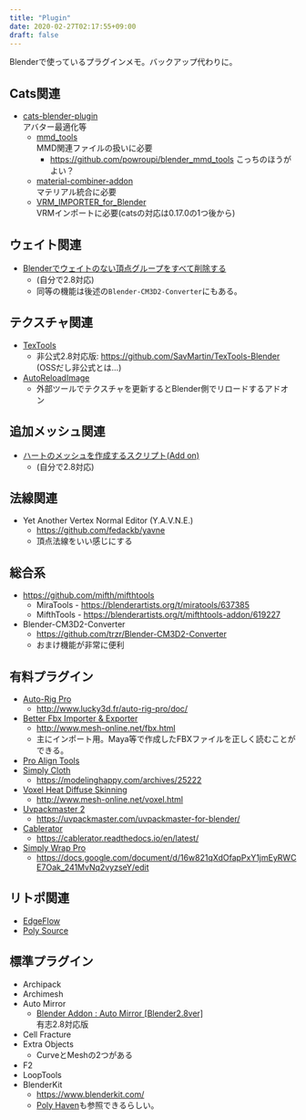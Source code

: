 ```yaml
---
title: "Plugin"
date: 2020-02-27T02:17:55+09:00
draft: false
---
```


Blenderで使っているプラグインメモ。バックアップ代わりに。

## Cats関連
* [cats-blender-plugin](https://github.com/michaeldegroot/cats-blender-plugin/)  
    アバター最適化等
  * [mmd_tools](https://github.com/sugiany/blender_mmd_tools)  
    MMD関連ファイルの扱いに必要
    * https://github.com/powroupi/blender_mmd_tools こっちのほうがよい？
  * [material-combiner-addon](https://github.com/Grim-es/material-combiner-addon)  
    マテリアル統合に必要
  * [VRM_IMPORTER_for_Blender](https://github.com/saturday06/VRM_IMPORTER_for_Blender)  
    VRMインポートに必要(catsの対応は0.17.0の1つ後から)

## ウェイト関連
* [Blenderでウェイトのない頂点グループをすべて削除する](https://scrapbox.io/keroxp/Blender%E3%81%A7%E3%82%A6%E3%82%A7%E3%82%A4%E3%83%88%E3%81%AE%E3%81%AA%E3%81%84%E9%A0%82%E7%82%B9%E3%82%B0%E3%83%AB%E3%83%BC%E3%83%97%E3%82%92%E3%81%99%E3%81%B9%E3%81%A6%E5%89%8A%E9%99%A4%E3%81%99%E3%82%8B)
  * (自分で2.8対応)
  * 同等の機能は後述の`Blender-CM3D2-Converter`にもある。

## テクスチャ関連
* [TexTools](http://renderhjs.net/textools/blender/)
  * 非公式2.8対応版: https://github.com/SavMartin/TexTools-Blender (OSSだし非公式とは…)
* [AutoReloadImage](https://yukimi-blend.blogspot.com/2019/12/blog-post.html)
  * 外部ツールでテクスチャを更新するとBlender側でリロードするアドオン

## 追加メッシュ関連
* [ハートのメッシュを作成するスクリプト(Add on)](https://blender.jp/modules/newbb/index.php?topic_id=1341)
  * (自分で2.8対応)

## 法線関連
* Yet Another Vertex Normal Editor (Y.A.V.N.E.)
  * https://github.com/fedackb/yavne
  * 頂点法線をいい感じにする

## 総合系
* https://github.com/mifth/mifthtools  
  * MiraTools - https://blenderartists.org/t/miratools/637385
  * MifthTools - https://blenderartists.org/t/mifthtools-addon/619227
* Blender-CM3D2-Converter
  * https://github.com/trzr/Blender-CM3D2-Converter
  * おまけ機能が非常に便利

## 有料プラグイン
* [Auto-Rig Pro](https://blendermarket.com/products/auto-rig-pro)
  * http://www.lucky3d.fr/auto-rig-pro/doc/
* [Better Fbx Importer & Exporter](https://blendermarket.com/products/better-fbx-importer--exporter)
  * http://www.mesh-online.net/fbx.html
  * 主にインポート用。Maya等で作成したFBXファイルを正しく読むことができる。
* [Pro Align Tools](https://blendermarket.com/products/pro-align-tools)
* [Simply Cloth](https://gumroad.com/l/vpzMx)
  * https://modelinghappy.com/archives/25222
* [Voxel Heat Diffuse Skinning](https://blendermarket.com/products/voxel-heat-diffuse-skinning)
  * http://www.mesh-online.net/voxel.html
* [Uvpackmaster 2](https://blendermarket.com/products/uvpackmaster2)
  * https://uvpackmaster.com/uvpackmaster-for-blender/
* [Cablerator](https://blendermarket.com/products/cbl)
  * https://cablerator.readthedocs.io/en/latest/
* [Simply Wrap Pro](https://blendermarket.com/products/simply-wrap-pro)
  * https://docs.google.com/document/d/16w821qXdOfapPxY1jmEyRWCE7Oak_241MvNq2vyzseY/edit

## リトポ関連
* [EdgeFlow](https://github.com/BenjaminSauder/EdgeFlow)
* [Poly Source](https://gumroad.com/derksen#mNvmS)

## 標準プラグイン
* Archipack
* Archimesh
* Auto Mirror
  * [Blender Addon : Auto Mirror [Blender2.8ver]](https://gumroad.com/l/vgRSB)  
    有志2.8対応版
* Cell Fracture
* Extra Objects
  * CurveとMeshの2つがある
* F2
* LoopTools
* BlenderKit
  * https://www.blenderkit.com/
  * [Poly Haven](https://polyhaven.com/)も参照できるらしい。

